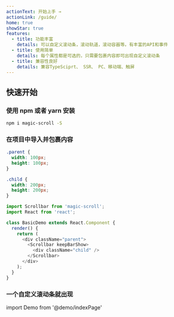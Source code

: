 ```yaml
---
actionText: 开始上手 →
actionLink: /guide/
home: true
showStar: true
features:
  - title: 功能丰富
    details: 可以自定义滚动条，滚动轨道，滚动容器等。有丰富的API和事件
  - title: 使用简单
    details: 每个属性都是可选的，只需要包裹内容即可出现自定义滚动条
  - title: 兼容性良好
    details: 兼容TypeSciprt、 SSR、 PC、移动端、触屏
---
```


## 快速开始

### 使用 npm 或者 yarn 安装

```bash
npm i magic-scroll -S
```

### 在项目中导入并包裹内容

```css
.parent {
  width: 100px;
  height: 100px;
}

.child {
  width: 200px;
  height: 200px;
}
```

```js
import Scrollbar from 'magic-scroll';
import React from 'react';

class BasicDemo extends React.Component {
  render() {
    return (
      <div className="parent">
        <Scrollbar keepBarShow>
          <div className="child" />
        </Scrollbar>
      </div>
    );
  }
}
```

### 一个自定义滚动条就出现

import Demo from '@demo/indexPage'

<Demo />
